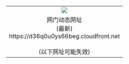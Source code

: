 ﻿<table>
  <tr></tr>
  <tr><td colspan=2 align=center><img src="https://d36q0u0ys66beg.cloudfront.net/Up/oGate.jpg" /></td></tr>
  <tr><td colspan=2 align=center>网门动态网址<br/>(最新)
<br>https://d36q0u0ys66beg.cloudfront.net
<br/><br/>(以下网址可能失效)
    </td>
  </tr>
</table>
